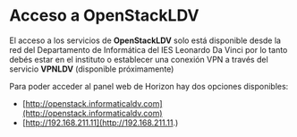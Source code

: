# Acceso a OpenStackLDV

El acceso a los servicios de **OpenStackLDV** solo está disponible desde la red del Departamento de Informática del IES Leonardo Da Vinci por lo tanto debés estar en el instituto o establecer una conexión VPN a través del servicio **VPNLDV** (disponible próximamente)

Para poder acceder al panel web de Horizon hay dos opciones disponibles:

* [http://openstack.informaticaldv.com](http://openstack.informaticaldv.com)
* [http://192.168.211.11](http://192.168.211.11.)
